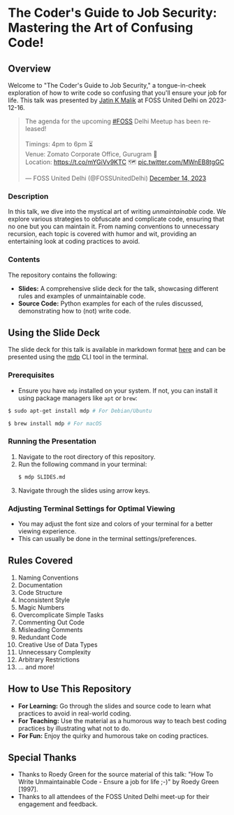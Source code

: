 # The Coder's Guide to Job Security: Mastering the Art of Confusing Code!

## Overview
Welcome to "The Coder's Guide to Job Security," a tongue-in-cheek exploration of how to write code so confusing that you'll ensure your job for life. This talk was presented by [Jatin K Malik](https://x.com/jatinkrmalik) at FOSS United Delhi on 2023-12-16.


<blockquote class="twitter-tweet"><p lang="en" dir="ltr">The agenda for the upcoming <a href="https://twitter.com/hashtag/FOSS?src=hash&amp;ref_src=twsrc%5Etfw">#FOSS</a> Delhi Meetup has been released!<br><br>Timings: 4pm to 6pm ⏳<br>Venue: Zomato Corporate Office, Gurugram 🏢<br>Location: <a href="https://t.co/mYGiVv9KTC">https://t.co/mYGiVv9KTC</a> 🗺️ <a href="https://t.co/MWnEB8tgGC">pic.twitter.com/MWnEB8tgGC</a></p>&mdash; FOSS United Delhi (@FOSSUnitedDelhi) <a href="https://twitter.com/FOSSUnitedDelhi/status/1735347369158557952?ref_src=twsrc%5Etfw">December 14, 2023</a></blockquote>


### Description
In this talk, we dive into the mystical art of writing *unmaintainable* code. We explore various strategies to obfuscate and complicate code, ensuring that no one but you can maintain it. From naming conventions to unnecessary recursion, each topic is covered with humor and wit, providing an entertaining look at coding practices to avoid.

### Contents
The repository contains the following:

- **Slides:** A comprehensive slide deck for the talk, showcasing different rules and examples of unmaintainable code.
- **Source Code:** Python examples for each of the rules discussed, demonstrating how to (not) write code.

## Using the Slide Deck
The slide deck for this talk is available in markdown format [here](SLIDES.md) and can be presented using the [mdp](https://github.com/visit1985/mdp) CLI tool in the terminal. 

### Prerequisites
- Ensure you have `mdp` installed on your system. If not, you can install it using package managers like `apt` or `brew`:
```sh
$ sudo apt-get install mdp # For Debian/Ubuntu

$ brew install mdp # For macOS
```

### Running the Presentation
1. Navigate to the root directory of this repository.
2. Run the following command in your terminal:
   ```sh
   $ mdp SLIDES.md
   ```
3. Navigate through the slides using arrow keys.

### Adjusting Terminal Settings for Optimal Viewing
- You may adjust the font size and colors of your terminal for a better viewing experience. 
- This can usually be done in the terminal settings/preferences.


## Rules Covered
1. Naming Conventions
2. Documentation
3. Code Structure
4. Inconsistent Style
5. Magic Numbers
6. Overcomplicate Simple Tasks
7. Commenting Out Code
8. Misleading Comments
9. Redundant Code
10. Creative Use of Data Types
11. Unnecessary Complexity
12. Arbitrary Restrictions
13. ... and more!

## How to Use This Repository
- **For Learning:** Go through the slides and source code to learn what practices to avoid in real-world coding.
- **For Teaching:** Use the material as a humorous way to teach best coding practices by illustrating what not to do.
- **For Fun:** Enjoy the quirky and humorous take on coding practices.

## Special Thanks
- Thanks to Roedy Green for the source material of this talk: "How To Write Unmaintainable Code - Ensure a job for life ;-)" by Roedy Green [1997].
- Thanks to all attendees of the FOSS United Delhi meet-up for their engagement and feedback.
